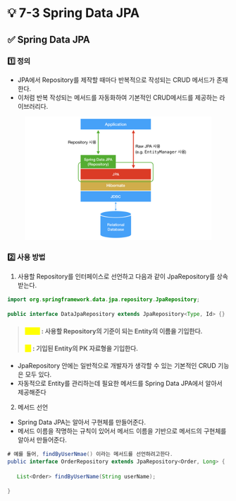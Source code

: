 # 💡 7-3 Spring Data JPA

## ✅ Spring Data JPA

### 1️⃣ 정의

* JPA에서 Repository를 제작할 때마다 반복적으로 작성되는 CRUD 메서드가 존재한다.
* 이처럼 반복 작성되는 메서드를 자동화하여 기본적인 CRUD메서드를 제공하는 라이브러리다.

<figure><img src="../.gitbook/assets/image (12).png" alt="" width="563"><figcaption></figcaption></figure>

### 2️⃣ 사용 방법

1. 사용할 Repository를 인터페이스로 선언하고 다음과 같이 JpaRepository를 상속받는다.

```java
import org.springframework.data.jpa.repository.JpaRepository;

public interface DataJpaRepository extends JpaRepository<Type, Id> {}
```

> #### <mark style="color:yellow;">Type</mark> : 사용할 Repository의 기준이 되는 Entity의 이름을 기입한다.
>
> #### <mark style="color:yellow;">ID</mark> : 기입된 Entity의 PK 자료형을 기입한다.

* JpaRepository 안에는 일반적으로 개발자가 생각할 수 있는 기본적인 CRUD 기능은 모두 있다.
* 자동적으로 Entity를 관리하는데 필요한 메서드를 Spring Data JPA에서 알아서 제공해준다

2. 메서드 선언

* Spring Data JPA는 알아서 구현체를 만들어준다.
* 메서드 이름을 작명하는 규칙이 있어서 메서드 이름을 기반으로 메서드의 구현체를 알아서 만들어준다.

```java
# 예를 들어, findByUserNmae() 이라는 메서드를 선언하려고한다.
public interface OrderRepository extends JpaRepository<Order, Long> {

   List<Order> findByUserName(String userName);

}
```

